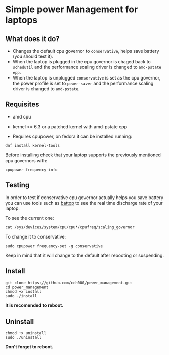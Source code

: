 # Simple power Management for laptops

## What does it do?

- Changes the default cpu governor to `conservative`, helps save battery (you should test it).
- When the laptop is plugged in the cpu governor is chaged back to `schedutil` 
and the performance scaling driver is changed to `amd-pstate epp`.
- When the laptop is unplugged `conservative` is set as the cpu governor, the power profile is set to `power-saver` 
and the performance scaling driver is changed to `amd-pstate`.

## Requisites

- amd cpu

- kernel >= 6.3 or a patched kernel with amd-pstate epp

- Requires cpupower, on fedora it can be installed running:

```
dnf install kernel-tools
```

Before installing check that your laptop supports the previously mentioned cpu governors with:

```
cpupower frequency-info
```

## Testing

In order to test if conservative cpu governor actually helps you save battery
you can use tools such as [battop](https://github.com/svartalf/rust-battop "Battop on Github") to see the real time discharge rate of your laptop.

To see the current one:

```
cat /sys/devices/system/cpu/cpu*/cpufreq/scaling_governor
```

To change it to conservative: 

```
sudo cpupower frequency-set -g conservative
```

Keep in mind that it will change to the default after rebooting or suspending.

## Install

```
git clone https://github.com/cch000/power_management.git
cd power_management
chmod +x install
sudo ./install
```

**It is recomended to reboot.**

## Uninstall

```
chmod +x uninstall
sudo ./uninstall
```

**Don't forget to reboot.**
